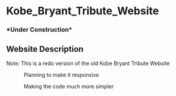 # Kobe_Bryant_Tribute_Website
<h3>*Under Construction*</h3>
<h2>Website Description</h2>
<p>Note: This is a redo version of the old Kobe Bryant Tribute Website</p>

<ul>
  <ol>Planning to make it responsive</ol>
  <ol>Making the code much more simpler</ol>
</ul>
